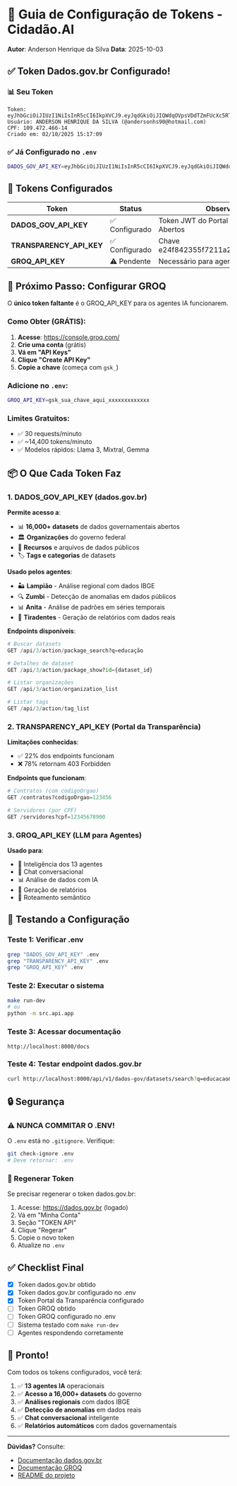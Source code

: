 # 🔑 Guia de Configuração de Tokens - Cidadão.AI

**Autor**: Anderson Henrique da Silva
**Data**: 2025-10-03

## ✅ Token Dados.gov.br Configurado!

### 📊 Seu Token

```
Token: eyJhbGciOiJIUzI1NiIsInR5cCI6IkpXVCJ9.eyJqdGkiOiJIQWdqOVpsVDdTZmFUcXc5RTNIRHFXV25nWE9lYjlZTVlnSVQ2bi11bVd1bVpkVlV2Umd6UnhXQmk5YVVYYmxBaFZqRC1JeTlsOV84cXFfSSIsImlhdCI6MTc1OTQxODI5MX0.AembeD3MtWXbYKtrfyQPfKByMYiUjyvoA0XZzMYTQts
Usuário: ANDERSON HENRIQUE DA SILVA (@andersonhs90@hotmail.com)
CPF: 109.472.466-14
Criado em: 02/10/2025 15:17:09
```

### ✅ Já Configurado no `.env`

```bash
DADOS_GOV_API_KEY=eyJhbGciOiJIUzI1NiIsInR5cCI6IkpXVCJ9.eyJqdGkiOiJIQWdqOVpsVDdTZmFUcXc5RTNIRHFXV25nWE9lYjlZTVlnSVQ2bi11bVd1bVpkVlV2Umd6UnhXQmk5YVVYYmxBaFZqRC1JeTlsOV84cXFfSSIsImlhdCI6MTc1OTQxODI5MX0.AembeD3MtWXbYKtrfyQPfKByMYiUjyvoA0XZzMYTQts
```

## 🎯 Tokens Configurados

| Token | Status | Observação |
|-------|--------|------------|
| **DADOS_GOV_API_KEY** | ✅ Configurado | Token JWT do Portal Brasileiro de Dados Abertos |
| **TRANSPARENCY_API_KEY** | ✅ Configurado | Chave e24f842355f7211a2f4895e301aa5bca |
| **GROQ_API_KEY** | ⚠️ Pendente | Necessário para agentes IA funcionarem |

## 🚀 Próximo Passo: Configurar GROQ

O **único token faltante** é o GROQ_API_KEY para os agentes IA funcionarem.

### Como Obter (GRÁTIS):

1. **Acesse**: https://console.groq.com/
2. **Crie uma conta** (grátis)
3. **Vá em "API Keys"**
4. **Clique "Create API Key"**
5. **Copie a chave** (começa com `gsk_`)

### Adicione no `.env`:

```bash
GROQ_API_KEY=gsk_sua_chave_aqui_xxxxxxxxxxxxx
```

### Limites Gratuitos:

- ✅ 30 requests/minuto
- ✅ ~14,400 tokens/minuto
- ✅ Modelos rápidos: Llama 3, Mixtral, Gemma

## 📦 O Que Cada Token Faz

### 1. DADOS_GOV_API_KEY (dados.gov.br)

**Permite acesso a**:
- 📊 **16,000+ datasets** de dados governamentais abertos
- 🏛️ **Organizações** do governo federal
- 📑 **Recursos** e arquivos de dados públicos
- 🏷️ **Tags e categorias** de datasets

**Usado pelos agentes**:
- 🏜️ **Lampião** - Análise regional com dados IBGE
- 🔍 **Zumbi** - Detecção de anomalias em dados públicos
- 📊 **Anita** - Análise de padrões em séries temporais
- 📝 **Tiradentes** - Geração de relatórios com dados reais

**Endpoints disponíveis**:
```python
# Buscar datasets
GET /api/3/action/package_search?q=educação

# Detalhes de dataset
GET /api/3/action/package_show?id={dataset_id}

# Listar organizações
GET /api/3/action/organization_list

# Listar tags
GET /api/3/action/tag_list
```

### 2. TRANSPARENCY_API_KEY (Portal da Transparência)

**Limitações conhecidas**:
- ✅ 22% dos endpoints funcionam
- ❌ 78% retornam 403 Forbidden

**Endpoints que funcionam**:
```python
# Contratos (com codigoOrgao)
GET /contratos?codigoOrgao=123456

# Servidores (por CPF)
GET /servidores?cpf=12345678900
```

### 3. GROQ_API_KEY (LLM para Agentes)

**Usado para**:
- 🤖 Inteligência dos 13 agentes
- 💬 Chat conversacional
- 📊 Análise de dados com IA
- 📝 Geração de relatórios
- 🎯 Roteamento semântico

## 🧪 Testando a Configuração

### Teste 1: Verificar .env

```bash
grep "DADOS_GOV_API_KEY" .env
grep "TRANSPARENCY_API_KEY" .env
grep "GROQ_API_KEY" .env
```

### Teste 2: Executar o sistema

```bash
make run-dev
# ou
python -m src.api.app
```

### Teste 3: Acessar documentação

```
http://localhost:8000/docs
```

### Teste 4: Testar endpoint dados.gov.br

```bash
curl http://localhost:8000/api/v1/dados-gov/datasets/search?q=educacao&rows=5
```

## 🔒 Segurança

### ⚠️ NUNCA COMMITAR O .ENV!

O `.env` está no `.gitignore`. Verifique:

```bash
git check-ignore .env
# Deve retornar: .env
```

### 🔐 Regenerar Token

Se precisar regenerar o token dados.gov.br:

1. Acesse: https://dados.gov.br (logado)
2. Vá em "Minha Conta"
3. Seção "TOKEN API"
4. Clique "Regerar"
5. Copie o novo token
6. Atualize no `.env`

## ✅ Checklist Final

- [x] Token dados.gov.br obtido
- [x] Token dados.gov.br configurado no .env
- [x] Token Portal da Transparência configurado
- [ ] Token GROQ obtido
- [ ] Token GROQ configurado no .env
- [ ] Sistema testado com `make run-dev`
- [ ] Agentes respondendo corretamente

## 🎉 Pronto!

Com todos os tokens configurados, você terá:

1. ✅ **13 agentes IA** operacionais
2. ✅ **Acesso a 16,000+ datasets** do governo
3. ✅ **Análises regionais** com dados IBGE
4. ✅ **Detecção de anomalias** em dados reais
5. ✅ **Chat conversacional** inteligente
6. ✅ **Relatórios automáticos** com dados governamentais

---

**Dúvidas?** Consulte:
- [Documentação dados.gov.br](https://dados.gov.br/pagina/sobre-o-catalogo)
- [Documentação GROQ](https://console.groq.com/docs)
- [README do projeto](./README.md)
